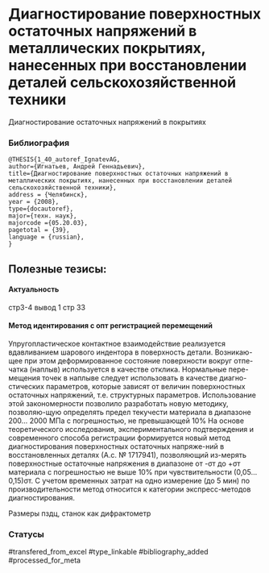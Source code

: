 # Диагностирование поверхностных остаточных напряжений в металлических покрытиях, нанесенных при восстановлении деталей сельскохозяйственной техники

Диагностирование остаточных напряжений в покрытиях

### Библиография
```
@THESIS{1_40_autoref_IgnatevAG,
author={Игнатьев, Андрей Геннадьевич},
title={Диагностирование поверхностных остаточных напряжений в металлических покрытиях, нанесенных при восстановлении деталей сельскохозяйственной техники},
address = {Челябинск},
year = {2008},
type={docautoref},
major={техн. наук},
majorcode ={05.20.03},
pagetotal = {39},
language = {russian},
}
```

## Полезные тезисы:

#### Актуальность
стр3-4
вывод 1 стр 33

#### Метод идентирования с опт регистрацией перемещений
Упругопластическое контактное взаимодействие реализуется вдавливанием шарового индентора в поверхность детали. Возникаю-щее при этом деформированное состояние поверхности вокруг отпе-чатка (наплыв) используется в качестве отклика. Нормальные пере-мещения точек в наплыве следует использовать в качестве диагно-стических параметров, которые зависят от величин поверхностных остаточных напряжений, т.е. структурных параметров.
Использование этой закономерности позволило разработать новую методику, позволяю-щую определять предел текучести материала в диапазоне 200… 2000 МПа с погрешностью, не превышающей 10%
На основе теоретического исследования, экспериментального подтверждения и современного способа регистрации формируется новый метод диагностирования поверхностных остаточных напряже-ний в восстановленных деталях (А.с. № 1717941), позволяющий из-мерять поверхностные остаточные напряжения в диапазоне от -σт до +σт материала с погрешностью не выше 10% при чувствительности (0,05…0,15)σт. С учетом временных затрат на одно измерение (до 5 мин) по производительности метод относится к категории экспресс-методов диагностирования.

Размеры пздц, станок как дифрактометр





### Статусы
#transfered_from_excel 
#type_linkable 
#bibliography_added
#processed_for_meta

